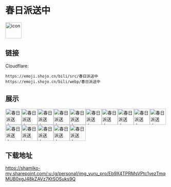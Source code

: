 # 春日派送中
<img src="https://emoji.shojo.cn/bili/src/春日派送中/icon.png" width="50" height="50" alt="icon">

## 链接
Cloudflare:
```
https://emoji.shojo.cn/bili/src/春日派送中
https://emoji.shojo.cn/bili/webp/春日派送中
```
## 展示
<img src="https://emoji.shojo.cn/bili/src/春日派送中/春日派送中...-开心.png" width="50" height="50" alt="春日派送中...-开心"><img src="https://emoji.shojo.cn/bili/src/春日派送中/春日派送中...-啧.png" width="50" height="50" alt="春日派送中...-啧"><img src="https://emoji.shojo.cn/bili/src/春日派送中/春日派送中...-有问题.png" width="50" height="50" alt="春日派送中...-有问题"><img src="https://emoji.shojo.cn/bili/src/春日派送中/春日派送中...-加鸡腿.png" width="50" height="50" alt="春日派送中...-加鸡腿"><img src="https://emoji.shojo.cn/bili/src/春日派送中/春日派送中...-拜托.png" width="50" height="50" alt="春日派送中...-拜托"><img src="https://emoji.shojo.cn/bili/src/春日派送中/春日派送中...-没眼看.png" width="50" height="50" alt="春日派送中...-没眼看"><img src="https://emoji.shojo.cn/bili/src/春日派送中/春日派送中...-停.png" width="50" height="50" alt="春日派送中...-停"><img src="https://emoji.shojo.cn/bili/src/春日派送中/春日派送中...-乖巧.png" width="50" height="50" alt="春日派送中...-乖巧"><img src="https://emoji.shojo.cn/bili/src/春日派送中/春日派送中...-拽.png" width="50" height="50" alt="春日派送中...-拽"><img src="https://emoji.shojo.cn/bili/src/春日派送中/春日派送中...-警觉.png" width="50" height="50" alt="春日派送中...-警觉"><img src="https://emoji.shojo.cn/bili/src/春日派送中/春日派送中...-黑幕我.png" width="50" height="50" alt="春日派送中...-黑幕我"><img src="https://emoji.shojo.cn/bili/src/春日派送中/春日派送中...-沉默.png" width="50" height="50" alt="春日派送中...-沉默"><img src="https://emoji.shojo.cn/bili/src/春日派送中/春日派送中...-已读.png" width="50" height="50" alt="春日派送中...-已读"><img src="https://emoji.shojo.cn/bili/src/春日派送中/春日派送中...-害怕.png" width="50" height="50" alt="春日派送中...-害怕"><img src="https://emoji.shojo.cn/bili/src/春日派送中/春日派送中...-战斗.png" width="50" height="50" alt="春日派送中...-战斗">

## 下载地址

https://shamiko-my.sharepoint.com/:u:/g/personal/img_yuru_pro/Eb9X4TPRMsVPtc1yezTmqMUB0xgJ48kZAVz7KtSOSuks9Q